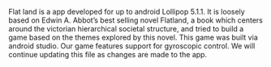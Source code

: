 Flat land is a app developed for up to android Lollipop 5.1.1. It is loosely based on Edwin A. Abbot’s best selling novel Flatland, a book which centers around the victorian hierarchical societal structure, and tried to build a game based on the themes explored by this novel.
This game was built via android studio. Our game features support for gyroscopic control. 
We will continue updating this file as changes are made to the app.

